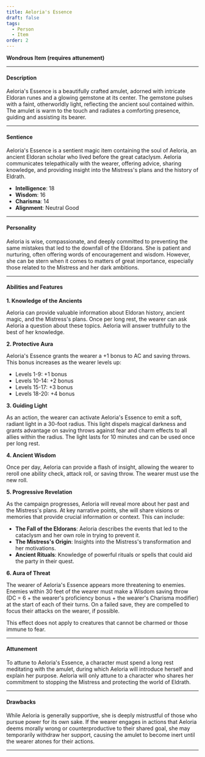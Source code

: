 ```yaml
---
title: Aeloria's Essence
draft: false
tags:
  - Person
  - Item
order: 2
---
```

**Wondrous Item (requires attunement)**

---

#### Description

Aeloria's Essence is a beautifully crafted amulet, adorned with intricate Eldoran runes and a glowing gemstone at its center. The gemstone pulses with a faint, otherworldly light, reflecting the ancient soul contained within. The amulet is warm to the touch and radiates a comforting presence, guiding and assisting its bearer.

---

#### Sentience

Aeloria's Essence is a sentient magic item containing the soul of Aeloria, an ancient Eldoran scholar who lived before the great cataclysm. Aeloria communicates telepathically with the wearer, offering advice, sharing knowledge, and providing insight into the Mistress's plans and the history of Eldrath.

- **Intelligence**: 18
- **Wisdom**: 16
- **Charisma**: 14
- **Alignment**: Neutral Good

---

#### Personality

Aeloria is wise, compassionate, and deeply committed to preventing the same mistakes that led to the downfall of the Eldorans. She is patient and nurturing, often offering words of encouragement and wisdom. However, she can be stern when it comes to matters of great importance, especially those related to the Mistress and her dark ambitions.

---

#### Abilities and Features

**1. Knowledge of the Ancients**

Aeloria can provide valuable information about Eldoran history, ancient magic, and the Mistress's plans. Once per long rest, the wearer can ask Aeloria a question about these topics. Aeloria will answer truthfully to the best of her knowledge.

**2. Protective Aura**

Aeloria's Essence grants the wearer a +1 bonus to AC and saving throws. This bonus increases as the wearer levels up:
- Levels 1-9: +1 bonus
- Levels 10-14: +2 bonus
- Levels 15-17: +3 bonus
- Levels 18-20: +4 bonus

**3. Guiding Light**

As an action, the wearer can activate Aeloria's Essence to emit a soft, radiant light in a 30-foot radius. This light dispels magical darkness and grants advantage on saving throws against fear and charm effects to all allies within the radius. The light lasts for 10 minutes and can be used once per long rest.

**4. Ancient Wisdom**

Once per day, Aeloria can provide a flash of insight, allowing the wearer to reroll one ability check, attack roll, or saving throw. The wearer must use the new roll.

**5. Progressive Revelation**

As the campaign progresses, Aeloria will reveal more about her past and the Mistress's plans. At key narrative points, she will share visions or memories that provide crucial information or context. This can include:
- **The Fall of the Eldorans**: Aeloria describes the events that led to the cataclysm and her own role in trying to prevent it.
- **The Mistress's Origin**: Insights into the Mistress's transformation and her motivations.
- **Ancient Rituals**: Knowledge of powerful rituals or spells that could aid the party in their quest.

**6. Aura of Threat**

The wearer of Aeloria's Essence appears more threatening to enemies. Enemies within 30 feet of the wearer must make a Wisdom saving throw (DC = 6 + the wearer's proficiency bonus + the wearer's Charisma modifier) at the start of each of their turns. On a failed save, they are compelled to focus their attacks on the wearer, if possible. 

This effect does not apply to creatures that cannot be charmed or those immune to fear.

---

#### Attunement

To attune to Aeloria's Essence, a character must spend a long rest meditating with the amulet, during which Aeloria will introduce herself and explain her purpose. Aeloria will only attune to a character who shares her commitment to stopping the Mistress and protecting the world of Eldrath.

---

#### Drawbacks

While Aeloria is generally supportive, she is deeply mistrustful of those who pursue power for its own sake. If the wearer engages in actions that Aeloria deems morally wrong or counterproductive to their shared goal, she may temporarily withdraw her support, causing the amulet to become inert until the wearer atones for their actions.

---

